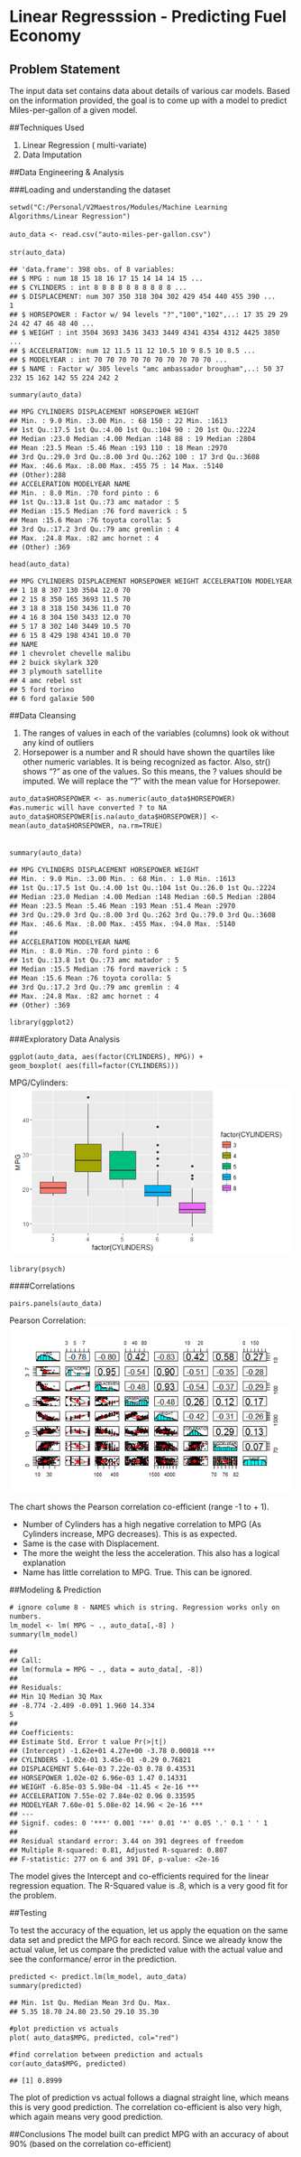 # Linear Regresssion - Predicting Fuel Economy

## Problem Statement
The input data set contains data about details of various car models. Based on the information provided, the
goal is to come up with a model to predict Miles-per-gallon of a given model.

##Techniques Used
1. Linear Regression ( multi-variate)
2. Data Imputation

##Data Engineering & Analysis

###Loading and understanding the dataset

```{r}
setwd("C:/Personal/V2Maestros/Modules/Machine Learning Algorithms/Linear Regression")

auto_data <- read.csv("auto-miles-per-gallon.csv")

str(auto_data)
```

```
## 'data.frame': 398 obs. of 8 variables:
## $ MPG : num 18 15 18 16 17 15 14 14 14 15 ...
## $ CYLINDERS : int 8 8 8 8 8 8 8 8 8 8 ...
## $ DISPLACEMENT: num 307 350 318 304 302 429 454 440 455 390 ...
1
## $ HORSEPOWER : Factor w/ 94 levels "?","100","102",..: 17 35 29 29 24 42 47 46 48 40 ...
## $ WEIGHT : int 3504 3693 3436 3433 3449 4341 4354 4312 4425 3850 ...
## $ ACCELERATION: num 12 11.5 11 12 10.5 10 9 8.5 10 8.5 ...
## $ MODELYEAR : int 70 70 70 70 70 70 70 70 70 70 ...
## $ NAME : Factor w/ 305 levels "amc ambassador brougham",..: 50 37 232 15 162 142 55 224 242 2 
```
```{r}
summary(auto_data)
```
```
## MPG CYLINDERS DISPLACEMENT HORSEPOWER WEIGHT
## Min. : 9.0 Min. :3.00 Min. : 68 150 : 22 Min. :1613
## 1st Qu.:17.5 1st Qu.:4.00 1st Qu.:104 90 : 20 1st Qu.:2224
## Median :23.0 Median :4.00 Median :148 88 : 19 Median :2804
## Mean :23.5 Mean :5.46 Mean :193 110 : 18 Mean :2970
## 3rd Qu.:29.0 3rd Qu.:8.00 3rd Qu.:262 100 : 17 3rd Qu.:3608
## Max. :46.6 Max. :8.00 Max. :455 75 : 14 Max. :5140
## (Other):288
## ACCELERATION MODELYEAR NAME
## Min. : 8.0 Min. :70 ford pinto : 6
## 1st Qu.:13.8 1st Qu.:73 amc matador : 5
## Median :15.5 Median :76 ford maverick : 5
## Mean :15.6 Mean :76 toyota corolla: 5
## 3rd Qu.:17.2 3rd Qu.:79 amc gremlin : 4
## Max. :24.8 Max. :82 amc hornet : 4
## (Other) :369
```
```{r}
head(auto_data)
```
```
## MPG CYLINDERS DISPLACEMENT HORSEPOWER WEIGHT ACCELERATION MODELYEAR
## 1 18 8 307 130 3504 12.0 70
## 2 15 8 350 165 3693 11.5 70
## 3 18 8 318 150 3436 11.0 70
## 4 16 8 304 150 3433 12.0 70
## 5 17 8 302 140 3449 10.5 70
## 6 15 8 429 198 4341 10.0 70
## NAME
## 1 chevrolet chevelle malibu
## 2 buick skylark 320
## 3 plymouth satellite
## 4 amc rebel sst
## 5 ford torino
## 6 ford galaxie 500
```
##Data Cleansing
1. The ranges of values in each of the variables (columns) look ok without any kind of outliers
2. Horsepower is a number and R should have shown the quartiles like other numeric variables. It is being
recognized as factor. Also, str() shows “?” as one of the values. So this means, the ? values should be
imputed. We will replace the “?” with the mean value for Horsepower.

```{r}
auto_data$HORSEPOWER <- as.numeric(auto_data$HORSEPOWER)
#as.numeric will have converted ? to NA
auto_data$HORSEPOWER[is.na(auto_data$HORSEPOWER)] <- mean(auto_data$HORSEPOWER, na.rm=TRUE)


summary(auto_data)
```
```
## MPG CYLINDERS DISPLACEMENT HORSEPOWER WEIGHT
## Min. : 9.0 Min. :3.00 Min. : 68 Min. : 1.0 Min. :1613
## 1st Qu.:17.5 1st Qu.:4.00 1st Qu.:104 1st Qu.:26.0 1st Qu.:2224
## Median :23.0 Median :4.00 Median :148 Median :60.5 Median :2804
## Mean :23.5 Mean :5.46 Mean :193 Mean :51.4 Mean :2970
## 3rd Qu.:29.0 3rd Qu.:8.00 3rd Qu.:262 3rd Qu.:79.0 3rd Qu.:3608
## Max. :46.6 Max. :8.00 Max. :455 Max. :94.0 Max. :5140
##
## ACCELERATION MODELYEAR NAME
## Min. : 8.0 Min. :70 ford pinto : 6
## 1st Qu.:13.8 1st Qu.:73 amc matador : 5
## Median :15.5 Median :76 ford maverick : 5
## Mean :15.6 Mean :76 toyota corolla: 5
## 3rd Qu.:17.2 3rd Qu.:79 amc gremlin : 4
## Max. :24.8 Max. :82 amc hornet : 4
## (Other) :369
```
```{r}
library(ggplot2)
```
###Exploratory Data Analysis


```{r}
ggplot(auto_data, aes(factor(CYLINDERS), MPG)) +
geom_boxplot( aes(fill=factor(CYLINDERS)))
```

MPG/Cylinders: 
![alt text](https://github.com/ankurgautam/predictingFuelEconomy/blob/master/Viz/MPG%20Cylinders.png "MPG vs Cylinders")

```{r}
library(psych)
```

####Correlations

```{r}
pairs.panels(auto_data)
```
Pearson Correlation: 
![alt text](https://github.com/ankurgautam/predictingFuelEconomy/blob/master/Viz/pairspanel.png "Correlations")


The chart shows the Pearson correlation co-efficient
(range -1 to + 1).
* Number of Cylinders has a high negative correlation to MPG (As Cylinders increase, MPG decreases).
This is as expected.
* Same is the case with Displacement.
* The more the weight the less the acceleration. This also has a logical explanation
* Name has little correlation to MPG. True. This can be ignored.

##Modeling & Prediction
```{r}
# ignore colume 8 - NAMES which is string. Regression works only on numbers.
lm_model <- lm( MPG ~ ., auto_data[,-8] )
summary(lm_model)
```
```
##
## Call:
## lm(formula = MPG ~ ., data = auto_data[, -8])
##
## Residuals:
## Min 1Q Median 3Q Max
## -8.774 -2.409 -0.091 1.960 14.334
5
##
## Coefficients:
## Estimate Std. Error t value Pr(>|t|)
## (Intercept) -1.62e+01 4.27e+00 -3.78 0.00018 ***
## CYLINDERS -1.02e-01 3.45e-01 -0.29 0.76821
## DISPLACEMENT 5.64e-03 7.22e-03 0.78 0.43531
## HORSEPOWER 1.02e-02 6.96e-03 1.47 0.14331
## WEIGHT -6.85e-03 5.98e-04 -11.45 < 2e-16 ***
## ACCELERATION 7.55e-02 7.84e-02 0.96 0.33595
## MODELYEAR 7.60e-01 5.08e-02 14.96 < 2e-16 ***
## ---
## Signif. codes: 0 '***' 0.001 '**' 0.01 '*' 0.05 '.' 0.1 ' ' 1
##
## Residual standard error: 3.44 on 391 degrees of freedom
## Multiple R-squared: 0.81, Adjusted R-squared: 0.807
## F-statistic: 277 on 6 and 391 DF, p-value: <2e-16
```
The model gives the Intercept and co-efficients required for the linear regression equation. The R-Squared
value is .8, which is a very good fit for the problem.

##Testing

To test the accuracy of the equation, let us apply the equation on the same data set and predict the MPG
for each record. Since we already know the actual value, let us compare the predicted value with the actual
value and see the conformance/ error in the prediction.

```{r}
predicted <- predict.lm(lm_model, auto_data)
summary(predicted)
```
```
## Min. 1st Qu. Median Mean 3rd Qu. Max.
## 5.35 18.70 24.80 23.50 29.10 35.30
```
```{r}
#plot prediction vs actuals
plot( auto_data$MPG, predicted, col="red")
```

```{r}
#find correlation between prediction and actuals
cor(auto_data$MPG, predicted)
```
```
## [1] 0.8999
```
The plot of prediction vs actual follows a diagnal straight line, which means this is very good prediction. The
correlation co-efficient is also very high, which again means very good prediction.

##Conclusions
The model built can predict MPG with an accuracy of about 90% (based on the correlation co-efficient)
